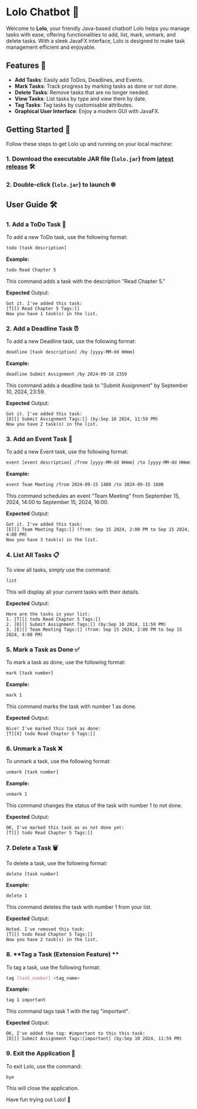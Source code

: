 # Lolo Chatbot 🤖

Welcome to **Lolo**, your friendly Java-based chatbot! Lolo helps you manage tasks with ease, offering functionalities to add, list, mark, unmark, and delete tasks. With a sleek JavaFX interface, Lolo is designed to make task management efficient and enjoyable.

## Features 🌟

- **Add Tasks**: Easily add ToDos, Deadlines, and Events.
- **Mark Tasks**: Track progress by marking tasks as done or not done.
- **Delete Tasks**: Remove tasks that are no longer needed.
- **View Tasks**: List tasks by type and view them by date.
- **Tag Tasks**: Tag tasks by customisable attributes.
- **Graphical User Interface**: Enjoy a modern GUI with JavaFX.

## Getting Started 🚀

Follow these steps to get Lolo up and running on your local machine:

### 1. Download the executable JAR file (`lolo.jar`) from [latest release](https://github.com/chenle228/ip/releases/tag/v0.2) 🛠️

### 2. Double-click (`lolo.jar`) to launch 🌐

## User Guide 🛠️

### 1. **Add a ToDo Task** 📝
To add a new ToDo task, use the following format:
```bash
todo [task description]
```
**Example:**
```bash
todo Read Chapter 5
```
This command adds a task with the description "Read Chapter 5."

**Expected** Output: 
```
Got it. I've added this task:
[T][] Read Chapter 5 Tags:[]
Now you have 1 task(s) in the list.
```

### 2. **Add a Deadline Task** ⏰
To add a new Deadline task, use the following format:
```bash
deadline [task description] /by [yyyy-MM-dd HHmm]
```
**Example:**
```bash
deadline Submit Assignment /by 2024-09-10 2359
```
This command adds a deadline task to "Submit Assignment" by September 10, 2024, 23:59.

**Expected** Output: 
```
Got it. I've added this task:
[D][] Submit Assignment Tags:[] (by:Sep 10 2024, 11:59 PM)
Now you have 2 task(s) in the list.
```

### 3. **Add an Event Task** 📅
To add a new Event task, use the following format:
```bash
event [event description] /from [yyyy-MM-dd HHmm] /to [yyyy-MM-dd HHmm]
```
**Example:**
```bash
event Team Meeting /from 2024-09-15 1400 /to 2024-09-15 1600
```
This command schedules an event "Team Meeting" from September 15, 2024, 14:00 to September 15, 2024, 16:00.

**Expected** Output: 
```
Got it. I've added this task:
[E][] Team Meeting Tags:[] (from: Sep 15 2024, 2:00 PM to Sep 15 2024, 4:00 PM)
Now you have 3 task(s) in the list.
```

### 4. **List All Tasks** 📋
To view all tasks, simply use the command:
```bash
list
```
This will display all your current tasks with their details.

**Expected** Output: 
```
Here are the tasks in your list:
1. [T][] todo Read Chapter 5 Tags:[]
2. [D][] Submit Assignment Tags:[] (by:Sep 10 2024, 11:59 PM)
3. [E][] Team Meeting Tags:[] (from: Sep 15 2024, 2:00 PM to Sep 15 2024, 4:00 PM)
```

### 5. **Mark a Task as Done** ✅
To mark a task as done, use the following format:
```bash
mark [task number]
```
**Example:**
```bash
mark 1
```
This command marks the task with number 1 as done.

**Expected** Output:
```
Nice! I've marked this task as done:
[T][X] todo Read Chapter 5 Tags:[]
```

### 6. **Unmark a Task** ❌
To unmark a task, use the following format:
```bash
unmark [task number]
```
**Example:**
```bash
unmark 1
```
This command changes the status of the task with number 1 to not done.

**Expected** Output:
```
OK, I've marked this task as as not done yet:
[T][] todo Read Chapter 5 Tags:[]
```

### 7. **Delete a Task** 🗑️
To delete a task, use the following format:
```bash
delete [task number]
```
**Example:**
```bash
delete 1
```
This command deletes the task with number 1 from your list.

**Expected** Output:
```
Noted. I've removed this task:
[T][] todo Read Chapter 5 Tags:[]
Now you have 2 task(s) in the list.
```

### 8. **Tag a Task (Extension Feature) ** 
To tag a task, use the following format:
```bash
tag [task_number] <tag_name>
```
**Example:**
```bash
tag 1 important
```
This command tags task 1 with the tag "important".

**Expected** Output:
```
OK, I've added the tag: #important to this this task:
[D][] Submit Assignment Tags:[important] (by:Sep 10 2024, 11:59 PM)
```

### 9. **Exit the Application** 👋
To exit Lolo, use the command:
```bash
bye
```
This will close the application.

Have fun trying out Lolo! 🙌
